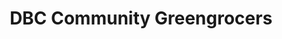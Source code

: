 ---
title: "DBC Community Greengrocers"
url: /brighton-und-hove/dbc-community-greengrocers/
shop: Gemüse & Obst
---